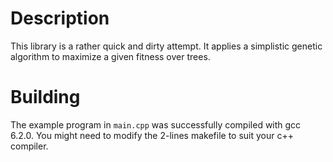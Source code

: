 # Description

This library is a rather quick and dirty attempt. It applies a simplistic
genetic algorithm to maximize a given fitness over trees.

# Building

The example program in ```main.cpp``` was successfully compiled with gcc 6.2.0.
You might need to modify the 2-lines makefile to suit your c++ compiler.
